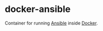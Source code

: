 # docker-ansible
Container for running [Ansible](https://github.com/ansible/ansible) inside [Docker](https://github.com/docker).
